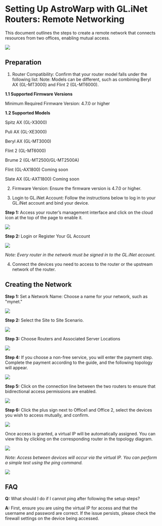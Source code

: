 # Setting Up AstroWarp with GL.iNet Routers: **Remote Networking**

This document outlines the steps to create a remote network that connects resources from two offices, enabling mutual access.

![](../images/scenario_remote_networking_topology.jpg)

## Preparation
1. Router Compatibility: Confirm that your router model falls under the following list: 
    Note: Models can be different, such as combining Beryl AX (GL-MT3000) and Flint 2 (GL-MT6000).

  **1.1 Supported Firmware Versions**

  Minimum Required Firmware Version: 4.7.0 or higher

  **1.2 Supported Models**

  Spitz AX (GL-X3000)

  Puli AX (GL-XE3000)

  Beryl AX (GL-MT3000)

  Flint 2 (GL-MT6000)

 Brume 2 (GL-MT2500/GL-MT2500A)

 Flint (GL-AX1800) Coming soon

 Slate AX (GL-AXT1800) Coming soon

2. Firmware Version: Ensure the firmware version is 4.7.0 or higher.

3. Login to GL.iNet Account: Follow the instructions below to log in to your GL.iNet account and bind your device.

  **Step 1:** Access your router’s management interface and click on the cloud icon at the top of the page to enable it.

  ![](../images/router_top_cloud_icon.png)

  **Step 2:** Login or Register Your GL Account

![](../images/router_login_cloud.png)

  *Note: Every router in the network must be signed in to the GL.iNet account.*

4. Connect the devices you need to access to the router or the upstream network of the router.



## **Creating the Network**

**Step 1:** Set a Network Name: Choose a name for your network, such as "mynet."

![](../images/astrowarp_give_name_for_network.png)

**Step 2:** Select the Site to Site Scenario.

![](../images/select_s2s_scenario.png)

**Step 3:** Choose Routers and Associated Server Locations

![](../images/astrowarp_select_routers.png)

**Step 4:** If you choose a non-free service, you will enter the payment step. Complete the payment according to the guide, and the following topology will appear.

![](../images/astrowarp_s2s_inited_topology.png)

**Step 5:** Click on the connection line between the two routers to ensure that bidirectional access permissions are enabled.

![](../images/astrowarp_set_resource_and_permission_remote_networking.png)

**Step 6:** Click the plus sign next to Office1 and Office 2, select the devices you wish to access mutually, and confirm.

![](../images/astrowarp_select_resource.png)

Once access is granted, a virtual IP will be automatically assigned. You can view this by clicking on the corresponding router in the topology diagram.

![](../images/astrowarp_check_virtual_ip.png)



*Note: Access between devices will occur via the virtual IP. You can perform a simple test using the ping command.*

![](../images/ping_result.png)

## **FAQ** 

**Q:** What should I do if I cannot ping after following the setup steps?

**A:** First, ensure you are using the virtual IP for access and that the username and password are correct. If the issue persists, please check the firewall settings on the device being accessed.



